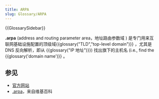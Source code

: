 ```yaml
---
title: ARPA
slug: Glossary/ARPA
---
```


{{GlossarySidebar}}

**.arpa** (address and routing parameter area，地址路由参数域 ) 是专门用来互联网基础设施配置的顶级域{{glossary("TLD","top-level domain")}} ，尤其是 DNS 反向解析，即从 {{glossary("IP 地址")}}) 找出旗下的主机名 (i.e., find the {{glossary('domain name')}} 。

## 参见

- [官方网站](https://www.iana.org/domains/arpa)
- [.arpa](https://zh.wikipedia.org/wiki/.arpa)，来自维基百科
